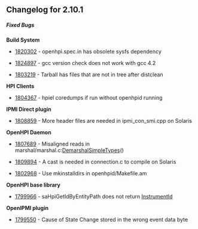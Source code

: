 ﻿
## Changelog for 2.10.1

##### Fixed Bugs

**Build System**

-   [1820302](http://sourceforge.net/tracker/?func=detail&aid=1820302&group_id=71730&atid=532251)  - openhpi.spec.in has obsolete sysfs dependency
    
-   [1824897](http://sourceforge.net/tracker/?func=detail&aid=1824897&group_id=71730&atid=532251)  - gcc version check does not work with gcc 4.2
    
-   [1803219](http://sourceforge.net/tracker/?func=detail&aid=1803219&group_id=71730&atid=532251)  - Tarball has files that are not in tree after distclean
    

**HPI Clients**

-   [1804367](http://sourceforge.net/tracker/?func=detail&aid=1804367&group_id=71730&atid=532251)  - hpiel coredumps if run without openhpid running
    

**IPMI Direct plugin**

-   [1808859](http://sourceforge.net/tracker/?func=detail&aid=1808859&group_id=71730&atid=532251)  - More header files are needed in ipmi_con_smi.cpp on Solaris
    

**OpenHPI Daemon**

-   [1807689](http://sourceforge.net/tracker/?func=detail&aid=1807689&group_id=71730&atid=532251)  - Misaligned reads in marshal/marshal.c:[DemarshalSimpleTypes](http://openhpi.org/DemarshalSimpleTypes)()
    
-   [1809894](http://sourceforge.net/tracker/?func=detail&aid=1809894&group_id=71730&atid=532251)  - A cast is needed in connection.c to compile on Solaris
    
-   [1802968](http://sourceforge.net/tracker/?func=detail&aid=1802968&group_id=71730&atid=532251)  - Use mkinstalldirs in openhpid/Makefile.am
    

**OpenHPI base library**

-   [1799966](http://sourceforge.net/tracker/?func=detail&aid=1799966&group_id=71730&atid=532251)  - saHpiGetIdByEntityPath does not return  [InstrumentId](http://openhpi.org/InstrumentId)
    

**OpenIPMI plugin**

-   [1799550](http://sourceforge.net/tracker/?func=detail&aid=1799550&group_id=71730&atid=532251)  - Cause of State Change stored in the wrong event data byte
